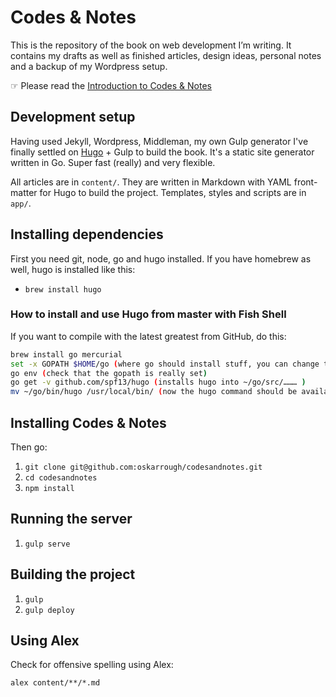 # Codes & Notes

This is the repository of the book on web development I’m writing. It contains my drafts as well as finished articles, design ideas, personal notes and a backup of my Wordpress setup.

☞ Please read the [Introduction to Codes & Notes](http://codesandnotes.com/preface/introduction/)

## Development setup

Having used Jekyll, Wordpress, Middleman, my own Gulp generator I've finally settled on [Hugo](http://gohugo.io/) + Gulp to build the book. It's a static site generator written in Go. Super fast (really) and very flexible.

All articles are in `content/`. They are written in Markdown with YAML front-matter for Hugo to build the project. Templates, styles and scripts are in `app/`.

## Installing dependencies

First you need git, node, go and hugo installed. If you have homebrew as well, hugo is installed like this:

- `brew install hugo`

### How to install and use Hugo from master with Fish Shell

If you want to compile with the latest greatest from GitHub, do this:

```bash
brew install go mercurial
set -x GOPATH $HOME/go (where go should install stuff, you can change this)
go env (check that the gopath is really set)
go get -v github.com/spf13/hugo (installs hugo into ~/go/src/……… )
mv ~/go/bin/hugo /usr/local/bin/ (now the hugo command should be available in your fish shell)
```

## Installing Codes & Notes

Then go:

1. `git clone git@github.com:oskarrough/codesandnotes.git`
2. `cd codesandnotes`
3. `npm install`

## Running the server

1. `gulp serve`

## Building the project

1. `gulp`
2. `gulp deploy`

## Using Alex

Check for offensive spelling using Alex:

`alex content/**/*.md`
